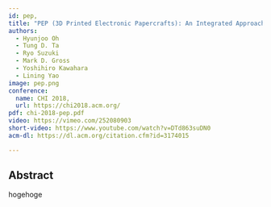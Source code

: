 ```yaml
---
id: pep,
title: "PEP (3D Printed Electronic Papercrafts): An Integrated Approach for 3D Sculpting Paper-based Electronic Devices"
authors:
  - Hyunjoo Oh
  - Tung D. Ta
  - Ryo Suzuki
  - Mark D. Gross
  - Yoshihiro Kawahara
  - Lining Yao
image: pep.png
conference:
  name: CHI 2018,
  url: https://chi2018.acm.org/
pdf: chi-2018-pep.pdf
video: https://vimeo.com/252080903
short-video: https://www.youtube.com/watch?v=DTd863suDN0
acm-dl: https://dl.acm.org/citation.cfm?id=3174015

---
```


## Abstract

hogehoge